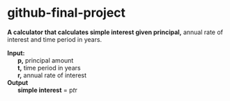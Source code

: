 # github-final-project


**A calculator that calculates simple interest given principal,** annual rate of interest and time period in years.<br>

**Input:**<br>
   &nbsp;&nbsp;&nbsp;&nbsp;&nbsp;&nbsp;**p,** principal amount<br>
   &nbsp;&nbsp;&nbsp;&nbsp;&nbsp;&nbsp;**t,** time period in years<br>
   &nbsp;&nbsp;&nbsp;&nbsp;&nbsp;&nbsp;**r,** annual rate of interest<br>
**Output**<br>
   &nbsp;&nbsp;&nbsp;&nbsp;&nbsp;&nbsp;**simple interest** = p*t*r
